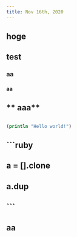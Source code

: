 ```yaml
---
title: Nov 16th, 2020
---
```


## hoge
## test
### aa
#### **aa**
## ** aaa**
##
```clojure
(println "Hello world!")
```
## ```ruby
## a = [].clone
## a.dup
## ```
## aa
